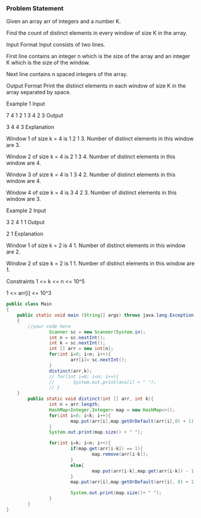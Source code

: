 ### Problem Statement

Given an array arr of integers and a number K.

Find the count of distinct elements in every window of size K in the array.

Input Format
Input consists of two lines.

First line contains an integer n which is the size of the array and an integer K which is the size of the window.

Next line contains n spaced integers of the array.

Output Format
Print the distinct elements in each window of size K in the array separated by space.

Example 1
Input

7 4
1 2 1 3 4 2 3
Output

3 4 4 3
Explanation

Window 1 of size k = 4 is 1 2 1 3. Number of distinct elements in this window are 3.

Window 2 of size k = 4 is 2 1 3 4. Number of distinct elements in this window are 4.

Window 3 of size k = 4 is 1 3 4 2. Number of distinct elements in this window are 4.

Window 4 of size k = 4 is 3 4 2 3. Number of distinct elements in this window are 3.

Example 2
Input

3 2
4 1 1
Output

2 1
Explanation

Window 1 of size k = 2 is 4 1. Number of distinct elements in this window are 2.

Window 2 of size k = 2 is 1 1. Number of distinct elements in this window are 1.

Constraints
1 <= k <= n <= 10^5

1 <= arr[i] <= 10^3

```java
public class Main
{
	public static void main (String[] args) throws java.lang.Exception
	{
		//your code here
                Scanner sc = new Scanner(System.in);
                int n = sc.nextInt();
                int k = sc.nextInt();
                int [] arr = new int[n];
                for(int i=0; i<n; i++){
                        arr[i]= sc.nextInt();
                }
                distinct(arr,k);
                // for(int i=0; i<n; i++){
                //       System.out.print(ans[i] + " ");
                // }
	}
        public static void distinct(int [] arr, int k){
                int n = arr.length;
                HashMap<Integer,Integer> map = new HashMap<>();
                for(int i=0; i<k; i++){
                        map.put(arr[i],map.getOrDefault(arr[i],0) + 1);
                }
                System.out.print(map.size() + " ");

                for(int i=k; i<n; i++){
                        if(map.get(arr[i-k]) == 1){
                                map.remove(arr[i-k]);
                        }
                        else{
                                map.put(arr[i-k],map.get(arr[i-k]) - 1);
                        }
                        map.put(arr[i],map.getOrDefault(arr[i], 0) + 1);

                        System.out.print(map.size()+ " ");
                }
        }
}
```
